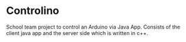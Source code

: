 # Controlino
School team project to control an Arduino via Java App. 
Consists of the client java app and the server side which is written in c++.
